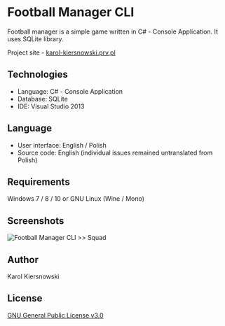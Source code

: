Football Manager CLI
====================
Football manager is a simple game written in C# - Console Application. It uses SQLite library.

Project site - [karol-kiersnowski.prv.pl](http://karol-kiersnowski.prv.pl/projects.php?lang=en&theme=default#football-manager-cli)

Technologies
------------
* Language: C# - Console Application
* Database: SQLite
* IDE: Visual Studio 2013

Language
--------
* User interface: English / Polish
* Source code: English (individual issues remained untranslated from Polish)

Requirements
------------
Windows 7 / 8 / 10 or GNU Linux (Wine / Mono)

Screenshots
-----------
![Football Manager CLI >> Squad](http://karol-kiersnowski.prv.pl/projects/football-manager-cli.png)

Author
------
Karol Kiersnowski

License
-------
[GNU General Public License v3.0](https://github.com/kargol92/football-manager-cli/blob/master/LICENSE)
